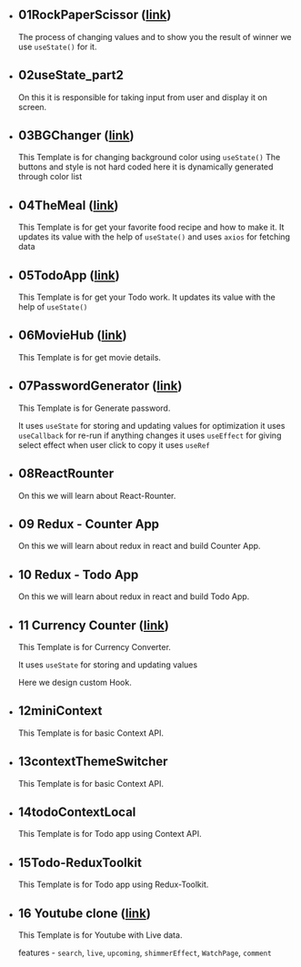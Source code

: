 - ## 01RockPaperScissor ([link](https://play-rockpaperscissor.netlify.app/))

  The process of changing values and to show you the result of winner we use `useState()` for it.

- ## 02useState_part2

  On this it is responsible for taking input from user and display it on screen.

- ## 03BGChanger ([link](https://sudhanshu-bgchanger.netlify.app/))

  This Template is for changing background color using `useState()`
  The buttons and style is not hard coded here it is dynamically generated through color list

- ## 04TheMeal ([link](https://sudhanshu-the-meal.netlify.app/))

  This Template is for get your favorite food recipe and how to make it.
  It updates its value with the help of `useState()` and uses `axios` for fetching data

- ## 05TodoApp ([link](https://sudhanshu-todo.netlify.app/))

  This Template is for get your Todo work.
  It updates its value with the help of `useState()`

- ## 06MovieHub ([link](https://sudhanshu-moviehub.netlify.app/))

  This Template is for get movie details.

- ## 07PasswordGenerator ([link](https://sudhanshu-password-generator.netlify.app/))

  This Template is for Generate password.

  It uses `useState` for storing and updating values
  for optimization it uses `useCallback`
  for re-run if anything changes it uses `useEffect`
  for giving select effect when user click to copy it uses `useRef`

- ## 08ReactRounter

  On this we will learn about React-Rounter.

- ## 09 Redux - Counter App

  On this we will learn about redux in react and build Counter App.

- ## 10 Redux - Todo App

  On this we will learn about redux in react and build Todo App.

- ## 11 Currency Counter ([link](https://sudhanshu-currencyconverter.netlify.app/))

  This Template is for Currency Converter.

  It uses `useState` for storing and updating values

  Here we design custom Hook.

- ## 12miniContext

  This Template is for basic Context API.

- ## 13contextThemeSwitcher

  This Template is for basic Context API.

- ## 14todoContextLocal

  This Template is for Todo app using Context API.

- ## 15Todo-ReduxToolkit

  This Template is for Todo app using Redux-Toolkit.

- ## 16 Youtube clone ([link](https://youtube-sudhanshu.netlify.app/))

  This Template is for Youtube with Live data.

  features - `search`, `live`, `upcoming`, `shimmerEffect`, `WatchPage`, `comment`

